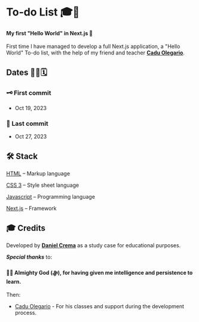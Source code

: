 # To-do List 🎓🚀
#### My first "Hello World" in Next.js 🎉

First time I have managed to develop a full Next.js application, a "Hello World" To-do list, with the help of my friend and teacher [**Cadu Olegario**](https://github.com/CaduOlegario).

## Dates 👨‍💻🗓️
### 🗝️ First commit
- Oct 19, 2023
### 🔐 Last commit
- Oct 27, 2023

## 🛠️ Stack
[HTML](https://html.spec.whatwg.org/multipage/) – Markup language

[CSS 3](https://www.python.org) – Style sheet language

[Javascript](https://ecma-international.org/publications-and-standards/standards/ecma-262/) – Programming language

[Next.js](https://nextjs.org/) – Framework

## 🎓 Credits
Developed by [**Daniel Crema**](https://github.com/DanielCrema) as a study case for educational purposes.

***Special thanks*** to:
#### 🕋🤲 **Almighty God** (ﷻ), for having given me intelligence and persistence to learn.

Then:
- [Cadu Olegario](https://github.com/CaduOlegario) - For his classes and support during the development process.